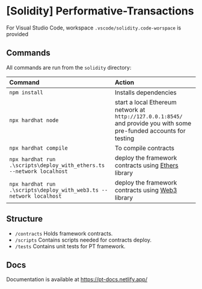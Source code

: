 # [Solidity] Performative-Transactions

For Visual Studio Code, workspace `.vscode/solidity.code-worspace` is provided

## Commands

All commands are run from the `solidity` directory:

| Command                   | Action                                           |
| :------------------------ | :----------------------------------------------- |
| `npm install`             | Installs dependencies                            |
| `npx hardhat node`| start a local Ethereum network at `http://127.0.0.1:8545/` and provide you with some pre-funded accounts for testing|
| `npx hardhat compile` | To compile contracts |
| `npx hardhat run .\scripts\deploy_with_ethers.ts --network localhost` | deploy the framework contracts using [Ethers](https://docs.ethers.org/v5/) library |
| `npx hardhat run .\scripts\deploy_with_web3.ts --network localhost` | deploy the framework contracts using [Web3](https://web3js.readthedocs.io/en/v1.10.0) library |


## Structure

- `/contracts` Holds framework contracts.
- `/scripts` Contains scripts needed for contracts deploy.
- `/tests` Contains unit tests for PT framework.

## Docs

Documentation is available at https://pt-docs.netlify.app/